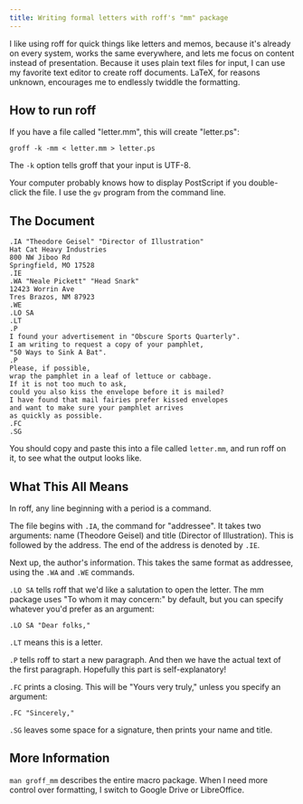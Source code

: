 ```yaml
---
title: Writing formal letters with roff's "mm" package
---
```


I like using roff for quick things like letters and memos,
because it's already on every system,
works the same everywhere,
and lets me focus on content instead of presentation.
Because it uses plain text files for input,
I can use my favorite text editor to create roff documents.
LaTeX, for reasons unknown, encourages me to endlessly twiddle the formatting.


How to run roff
--------------------

If you have a file called "letter.mm",
this will create "letter.ps":

	groff -k -mm < letter.mm > letter.ps
	
The `-k` option tells groff that your input is UTF-8.

Your computer probably knows how to display PostScript if you double-click the file.
I use the `gv` program from the command line.


The Document
-------------------

	.IA "Theodore Geisel" "Director of Illustration"
	Hat Cat Heavy Industries
	800 NW Jiboo Rd
	Springfield, MO 17528
	.IE
	.WA "Neale Pickett" "Head Snark"
	12423 Worrin Ave
	Tres Brazos, NM 87923
	.WE
	.LO SA
	.LT
	.P
	I found your advertisement in "Obscure Sports Quarterly".
	I am writing to request a copy of your pamphlet,
	"50 Ways to Sink A Bat".
	.P
	Please, if possible,
	wrap the pamphlet in a leaf of lettuce or cabbage.
	If it is not too much to ask,
	could you also kiss the envelope before it is mailed?
	I have found that mail fairies prefer kissed envelopes
	and want to make sure your pamphlet arrives
	as quickly as possible.
	.FC
	.SG

You should copy and paste this into a file called `letter.mm`,
and run roff on it,
to see what the output looks like.


What This All Means
------------------------

In roff, any line beginning with a period is a command.

The file begins with `.IA`,
the command for "addressee".
It takes two arguments:
name (Theodore Geisel) and title (Director of Illustration).
This is followed by the address.
The end of the address is denoted by `.IE`.

Next up, the author's information.
This takes the same format as addressee,
using the `.WA` and `.WE` commands.

`.LO SA` tells roff that we'd like a salutation to open the letter.
The mm package uses "To whom it may concern:" by default,
but you can specify whatever you'd prefer as an argument:

	.LO SA "Dear folks,"

`.LT` means this is a letter.

`.P` tells roff to start a new paragraph.
And then we have the actual text of the first paragraph.
Hopefully this part is self-explanatory!

`.FC` prints a closing.
This will be "Yours very truly," unless you specify an argument:

	.FC "Sincerely,"

`.SG` leaves some space for a signature,
then prints your name and title.


More Information
---------------------

`man groff_mm` describes the entire macro package.
When I need more control over formatting,
I switch to Google Drive or LibreOffice.
